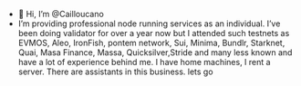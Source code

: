 - 👋 Hi, I’m @Cailloucano
- I’m providing professional node running services as an individual.
I’ve been doing validator for over a year now but I attended such testnets as EVMOS, Aleo, IronFish, pontem network, Sui, Minima, Bundlr, Starknet, 
Quai, Masa Finance, Massa, Quicksilver,Stride and many less known and have a lot of experience behind me. I have home machines, I  rent a server.
There are assistants in this business.
lets
go

<!---
Cailloucano/Cailloucano is a ✨ special ✨ repository because its `README.md` (this file) appears on your GitHub profile.
You can click the Preview link to take a look at your changes.
--->
